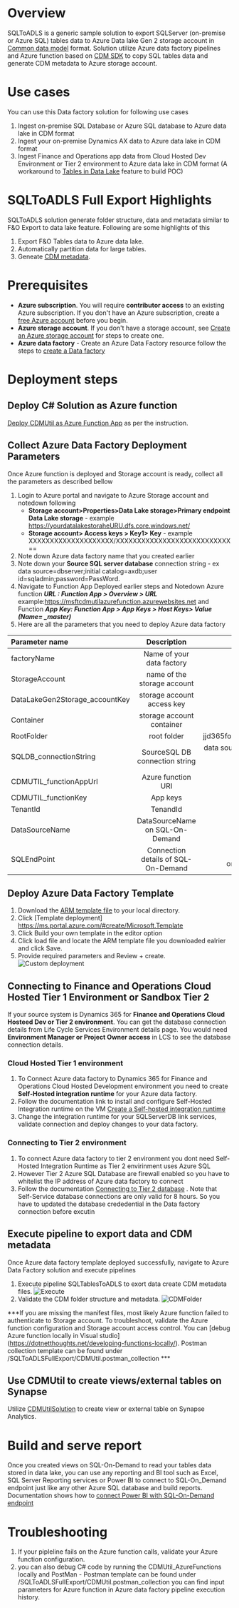 # Overview 

SQLToADLS is a generic sample solution to export SQLServer (on-premise or Azure SQL) tables data to Azure Data lake Gen 2 storage account in [Common data model](https://docs.microsoft.com/en-us/common-data-model/) format. Solution utilize Azure data factory pipelines and Azure function based on [CDM SDK](https://github.com/microsoft/CDM/tree/master/objectModel/CSharp) to copy SQL tables data and generate CDM metadata to Azure storage account.  

# Use cases
You can use this Data factory solution  for following use cases
1. Ingest on-premise SQL Database or Azure SQL database to Azure data lake in CDM format
2. Ingest your on-premise Dynamics AX data to Azure data lake in CDM format
3. Ingest Finance and Operations app data from Cloud Hosted Dev Environment or Tier 2 environment to Azure data lake in CDM format (A workaround to [Tables in Data Lake](https://docs.microsoft.com/en-us/dynamics365/fin-ops-core/dev-itpro/data-entities/finance-data-azure-data-lake) feature to build POC)

# SQLToADLS Full Export Highlights  
SQLToADLS solution generate folder structure, data and metadata similar to F&O Export to data lake feature. Following are some highlights of this 

1. Export F&O Tables data to Azure data lake.
2. Automatically partition data for large tables.  
3. Geneate [CDM metadata](https://docs.microsoft.com/en-us/common-data-model/cdm-manifest).  


# Prerequisites 
- **Azure subscription**. You will require **contributor access** to an existing Azure subscription. If you don't have an Azure subscription, create a [free Azure account](https://azure.microsoft.com/en-us/free/) before you begin. 
- **Azure storage account**. If you don't have a storage account, see [Create an Azure storage account](https://docs.microsoft.com/en-us/azure/storage/common/storage-account-create?tabs=azure-portal#create-a-storage-account) for steps to create one.
- **Azure data factory** - Create an Azure Data Factory resource follow the steps to [create a Data factory](https://docs.microsoft.com/en-us/azure/data-factory/tutorial-copy-data-portal#create-a-data-factory)

# Deployment steps

## Deploy C# Solution as Azure function 
[Deploy CDMUtil as Azure Function App](/Analytics/CDMUtilSolution/deploycdmutil.md) as per the instruction.

## Collect Azure Data Factory Deployment Parameters 
Once Azure function is deployed and Storage account is ready, collect all the parameters as described bellow 
1. Login to Azure portal and navigate to Azure Storage account and notedown following  
   - **Storage account>Properties>Data Lake storage>Primary endpoint Data Lake storage** - example https://yourdatalakestoraheURU.dfs.core.windows.net/
   - **Storage account> Access keys > Key1> Key** - example XXXXXXXXXXXXXXXXXXXX/XXXXXXXXXXXXXXXXXXXXXXXXXXX== 
2. Note down Azure data factory name that you created earlier
3. Note down your **Source SQL server database** connection string - ex data source=dbserver;initial catalog=axdb;user id=sqladmin;password=PassWord. 
4. Navigate to Function App Deployed earlier steps and Notedown Azure function ***URL : Function App > Overview > URL***  example:https://msftcdmutilazurefunction.azurewebsites.net 
and  Function ***App Key: Function App > App Keys > Host Keys> Value (Name= _master)***  
5. Here are all the parameters that you need to deploy Azure data factory

| Parameter name                   | Description                       | Example                |
| :--------------------            | :---------------------:           | --------------------:  |
|factoryName                       | Name of your data factory         |SQLToDataLake           |
|StorageAccount                    | name of the storage account       |d365fodatalakestorage   |
|DataLakeGen2Storage_accountKey    | storage account access key        |Secret key              |
|Container                         | storage account container         | dynamics365-financeandoperations |  
|RootFolder                        | root folder                       | jjd365fo2d9ba7ea6d7563beaos.cloudax.dynamics.com | 
|SQLDB_connectionString            | SourceSQL DB connection string    |data source=dbservername.database.windows.net;initial catalog=databasename;user id=userid;password=PassWord             |    
|CDMUTIL_functionAppUrl            | Azure function URI                | https://cdmutil.azurewebsites.net|
|CDMUTIL_functionKey               | App keys                          | Access key|
|TenantId                          | TenandId                          | Guid|
|DataSourceName                    | DataSourceName on SQL-On-Demand   | Datasource name created on SQL-OnDemand|
|SQLEndPoint                       | Connection details of SQL-On-Demand|Server=d365ftazuresynapsedemo-ondemand.sql.azuresynapse.net;Database=AXDB|

## Deploy Azure Data Factory Template 
1. Download the [ARM template file](/Analytics/AzureDataFactoryARMTemplates/SQLToADLSFullExport/arm_template_V2.json) to your local directory.
2. Click [Template deployment] https://ms.portal.azure.com/#create/Microsoft.Template
3. Click  Build your own template in the editor option
4. Click load file and locate the ARM template file you downloaded ealrier and click Save.
5. Provide required parameters and Review + create. 
![Custom deployment](/Analytics/AzureDataFactoryARMTemplates/SQLToADLSFullExport/CustomDeployment_LI.jpg)

## Connecting to Finance and Operations Cloud Hosted Tier 1 Environment or Sandbox Tier 2 
If your source system is Dynamics 365 for **Finance and Operations Cloud Hosteed Dev or Tier 2 environment**. 
You can get the database connection details from Life Cycle Services Environment details page. 
You would need **Environment Manager or Project Owner access** in LCS to see the database connection details. 

### Cloud Hosted Tier 1 environment  
1. To Connect Azure data factory to Dynamics 365 for Finance and Operations Cloud Hosted Development environment 
you need to create **Self-Hosted integration runtime** for your Azure data factory.
2. Follow the documentation link to install and configure Self-Hosted Integration runtime on the VM 
[Create a Self-hosted integration runtime](https://docs.microsoft.com/en-us/azure/data-factory/create-self-hosted-integration-runtime#create-a-self-hosted-ir-via-azure-data-factory-ui) 
3. Change the integration runtime for your SQLServerDB link services, validate connection and deploy changes to your data factory.  

### Connecting to Tier 2 environment 
1. To connect Azure data factory to tier 2 environment you dont need Self-Hosted Integration Runtime as Tier 2 envirinment uses Azure SQL
2. However Tier 2 Azure SQL Database are firewall enabled so you have to whitelist the IP address of Azure data factory to connect
3. Follow the documentation [Connecting to Tier 2 database](/Analytics/AzureDataFactoryARMTemplates/SQLToADLSFullExport/ConnectingAFDtoSelf_ServiceDeploymentv2.docx) .
Note that Self-Service database connections are only valid for 8 hours. So you have to updated the database crededential in the Data factory connection before excutin

## Execute pipeline to export data and CDM metadata
Once Azure data factory template deployed successfully, navigate to Azure Data Factory solution and execute pipelines
1. Execute pipeline SQLTablesToADLS to exort data create CDM metadata files. 
![Execute](/Analytics/ExecutePipeline.png)
2. Validate the CDM folder structure and metadata. 
![CDMFolder](/Analytics/CDMFolder.PNG)

***If you are missing the manifest files, most likely Azure function failed to authenticate to Storage account. To troubleshoot, validate the Azure function configuration and Storage account access control. You can [debug Azure function locally in Visual studio] (https://dotnetthoughts.net/developing-functions-locally/). Postman collection template can be found under /SQLToADLSFullExport/CDMUtil.postman_collection  ***

## Use CDMUtil to create views/external tables on Synapse 
Utilize [CDMUtilSolution](/Analytics/CDMUtilSolution/readme.md) to create view or external table on Synapse Analytics.


# Build and serve report
Once you created views on SQL-On-Demand to read your tables data stored in data lake, you can use any reporting and BI tool such as Excel, SQL Server Reporting services or Power BI to connect to SQL-On_Demand endpoint just like any other Azure SQL database and build reports. Documentation shows how to [connect Power BI with SQL-On-Demand endpoint](https://docs.microsoft.com/en-us/azure/synapse-analytics/sql/tutorial-connect-power-bi-desktop)

# Troubleshooting 
1. If your pipleline fails on the Azure function calls, validate your Azure function configuration.
2. you can also debug C# code by running the CDMUtil_AzureFunctions locally and PostMan - Postman template can be found under /SQLToADLSFullExport/CDMUtil.postman_collection you can find input parameters for Azure function in Azure data factory pipeline execution history. 


